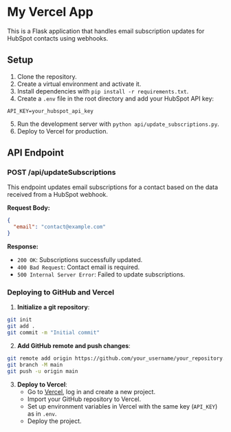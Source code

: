 # My Vercel App

This is a Flask application that handles email subscription updates for HubSpot contacts using webhooks.

## Setup

1. Clone the repository.
2. Create a virtual environment and activate it.
3. Install dependencies with `pip install -r requirements.txt`.
4. Create a `.env` file in the root directory and add your HubSpot API key:

```
API_KEY=your_hubspot_api_key
```

5. Run the development server with `python api/update_subscriptions.py`.
6. Deploy to Vercel for production.

## API Endpoint

### POST /api/updateSubscriptions

This endpoint updates email subscriptions for a contact based on the data received from a HubSpot webhook.

**Request Body:**

```json
{
  "email": "contact@example.com"
}
```

**Response:**

- `200 OK`: Subscriptions successfully updated.
- `400 Bad Request`: Contact email is required.
- `500 Internal Server Error`: Failed to update subscriptions.

### Deploying to GitHub and Vercel

1. **Initialize a git repository**:

```bash
git init
git add .
git commit -m "Initial commit"
```

2. **Add GitHub remote and push changes**:

```bash
git remote add origin https://github.com/your_username/your_repository.git
git branch -M main
git push -u origin main
```

3. **Deploy to Vercel**:
   - Go to [Vercel](https://vercel.com/), log in and create a new project.
   - Import your GitHub repository to Vercel.
   - Set up environment variables in Vercel with the same key (`API_KEY`) as in `.env`.
   - Deploy the project.
